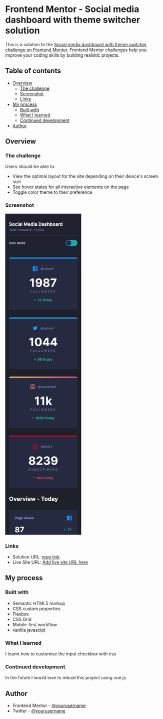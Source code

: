 # Frontend Mentor - Social media dashboard with theme switcher solution

This is a solution to the [Social media dashboard with theme switcher challenge on Frontend Mentor](https://www.frontendmentor.io/challenges/social-media-dashboard-with-theme-switcher-6oY8ozp_H). Frontend Mentor challenges help you improve your coding skills by building realistic projects. 

## Table of contents

- [Overview](#overview)
  - [The challenge](#the-challenge)
  - [Screenshot](#screenshot)
  - [Links](#links)
- [My process](#my-process)
  - [Built with](#built-with)
  - [What I learned](#what-i-learned)
  - [Continued development](#continued-development)
- [Author](#author)



## Overview

### The challenge

Users should be able to:

- View the optimal layout for the site depending on their device's screen size
- See hover states for all interactive elements on the page
- Toggle color theme to their preference

### Screenshot

![mobile preview](./screen-shot.png)


### Links

- Solution URL: [repo link](https://github.com/alfredthompsonOvie/social-media-dashboard-with-theme-switcher)
- Live Site URL: [Add live site URL here](https://eivo-social-media-dashboard-with-theme-switcher.netlify.app)

## My process

### Built with

- Semantic HTML5 markup
- CSS custom properties
- Flexbox
- CSS Grid
- Mobile-first workflow
- vanilla javascipt

### What I learned

I learnt how to customise the input checkbox with css


### Continued development

In the futute I would love to rebuid this project using vue.js. 

## Author


- Frontend Mentor - [@yourusername](https://www.frontendmentor.io/profile/alfredthompsonOvie)
- Twitter - [@yourusername](https://www.twitter.com/Eivo_official)

